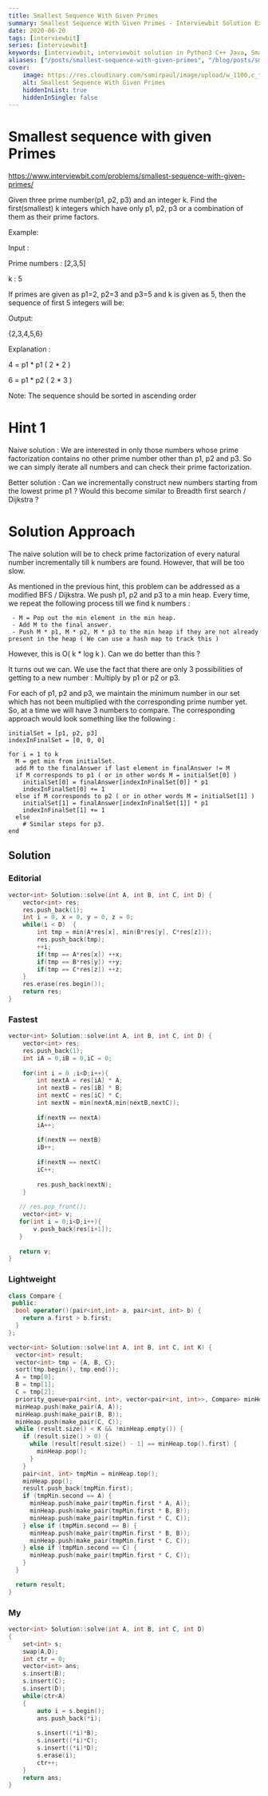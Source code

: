 ```yaml
---
title: Smallest Sequence With Given Primes
summary: Smallest Sequence With Given Primes - Interviewbit Solution Explained
date: 2020-06-20
tags: [interviewbit]
series: [interviewbit]
keywords: [interviewbit, interviewbit solution in Python3 C++ Java, Smallest Sequence With Given Primes solution]
aliases: ["/posts/smallest-sequence-with-given-primes", "/blog/posts/smallest-sequence-with-given-primes", "/smallest-sequence-with-given-primes"]
cover:
    image: https://res.cloudinary.com/samirpaul/image/upload/w_1100,c_fit,co_rgb:FFFFFF,l_text:Arial_70_bold:Smallest Sequence With Given Primes - Solution Explained/problem-solving.webp
    alt: Smallest Sequence With Given Primes
    hiddenInList: true
    hiddenInSingle: false
---
```


# Smallest sequence with given Primes

https://www.interviewbit.com/problems/smallest-sequence-with-given-primes/

Given three prime number(p1, p2, p3) and an integer k. Find the first(smallest) k integers which have only p1, p2, p3 or a combination of them as their prime factors.

Example:

Input : 

Prime numbers : [2,3,5] 

k : 5

If primes are given as p1=2, p2=3 and p3=5 and k is given as 5, then the sequence of first 5 integers will be: 

Output: 

{2,3,4,5,6}

Explanation :

4 = p1 * p1 ( 2 * 2 )

6 = p1 * p2 ( 2 * 3 )

Note: The sequence should be sorted in ascending order

# Hint 1

Naive solution : We are interested in only those numbers whose prime factorization contains no other prime number other than p1, p2 and p3. So we can simply iterate all numbers and can check their prime factorization.

Better solution : Can we incrementally construct new numbers starting from the lowest prime p1 ? Would this become similar to Breadth first search / Dijkstra ?

# Solution Approach

The naive solution will be to check prime factorization of every natural number incrementally till k numbers are found. However, that will be too slow.

As mentioned in the previous hint, this problem can be addressed as a modified BFS / Dijkstra. We push p1, p2 and p3 to a min heap. 
Every time, we repeat the following process till we find k numbers :
```
 - M = Pop out the min element in the min heap. 
 - Add M to the final answer. 
 - Push M * p1, M * p2, M * p3 to the min heap if they are not already present in the heap ( We can use a hash map to track this ) 
```
However, this is O( k * log k ). 
Can we do better than this ?

It turns out we can. 
We use the fact that there are only 3 possibilities of getting to a new number : Multiply by p1 or p2 or p3.

For each of p1, p2 and p3, we maintain the minimum number in our set which has not been multiplied with the corresponding prime number yet. 
So, at a time we will have 3 numbers to compare. 
The corresponding approach would look something like the following :

```
initialSet = [p1, p2, p3] 
indexInFinalSet = [0, 0, 0]

for i = 1 to k 
  M = get min from initialSet. 
  add M to the finalAnswer if last element in finalAnswer != M
  if M corresponds to p1 ( or in other words M = initialSet[0] )
    initialSet[0] = finalAnswer[indexInFinalSet[0]] * p1
    indexInFinalSet[0] += 1
  else if M corresponds to p2 ( or in other words M = initialSet[1] )
    initialSet[1] = finalAnswer[indexInFinalSet[1]] * p1
    indexInFinalSet[1] += 1
  else 
    # Similar steps for p3. 
end
```

## Solution

### Editorial

```cpp
vector<int> Solution::solve(int A, int B, int C, int D) {
    vector<int> res;
    res.push_back(1);
    int i = 0, x = 0, y = 0, z = 0;
    while(i < D)  {
        int tmp = min(A*res[x], min(B*res[y], C*res[z]));
        res.push_back(tmp);
        ++i;
        if(tmp == A*res[x]) ++x;
        if(tmp == B*res[y]) ++y;
        if(tmp == C*res[z]) ++z;
    }
    res.erase(res.begin());
    return res;
}

```

### Fastest

```cpp
vector<int> Solution::solve(int A, int B, int C, int D) {
    vector<int> res;
    res.push_back(1);
    int iA = 0,iB = 0,iC = 0;
    
    for(int i = 0 ;i<D;i++){
        int nextA = res[iA] * A;
        int nextB = res[iB] * B;
        int nextC = res[iC] * C;
        int nextN = min(nextA,min(nextB,nextC));
        
        if(nextN == nextA)
        iA++;
        
        if(nextN == nextB)
        iB++;
        
        if(nextN == nextC)
        iC++;
        
        res.push_back(nextN);
    }
    
   // res.pop_front();
    vector<int> v;
   for(int i = 0;i<D;i++){
       v.push_back(res[i+1]);
   }
   
   return v;
}

```

### Lightweight

```cpp
class Compare {
 public:
  bool operator()(pair<int,int> a, pair<int, int> b) {
    return a.first > b.first;
  }
};

vector<int> Solution::solve(int A, int B, int C, int K) {
  vector<int> result;
  vector<int> tmp = {A, B, C};
  sort(tmp.begin(), tmp.end());
  A = tmp[0];
  B = tmp[1];
  C = tmp[2];
  priority_queue<pair<int, int>, vector<pair<int, int>>, Compare> minHeap;
  minHeap.push(make_pair(A, A));
  minHeap.push(make_pair(B, B));
  minHeap.push(make_pair(C, C));
  while (result.size() < K && !minHeap.empty()) {
    if (result.size() > 0) {
      while (result[result.size() - 1] == minHeap.top().first) {
        minHeap.pop();
      }
    }
    pair<int, int> tmpMin = minHeap.top();
    minHeap.pop();
    result.push_back(tmpMin.first);
    if (tmpMin.second == A) {
      minHeap.push(make_pair(tmpMin.first * A, A));
      minHeap.push(make_pair(tmpMin.first * B, B));
      minHeap.push(make_pair(tmpMin.first * C, C));
    } else if (tmpMin.second == B) {
      minHeap.push(make_pair(tmpMin.first * B, B));
      minHeap.push(make_pair(tmpMin.first * C, C));
    } else if (tmpMin.second == C) {
      minHeap.push(make_pair(tmpMin.first * C, C));
    }
  }

  return result;
}
```

### My

```cpp
vector<int> Solution::solve(int A, int B, int C, int D)
{
    set<int> s;
    swap(A,D);
    int ctr = 0;
    vector<int> ans;
    s.insert(B);
    s.insert(C);
    s.insert(D);
    while(ctr<A)
    {
        auto i = s.begin();
        ans.push_back(*i);
    
        s.insert((*i)*B);
        s.insert((*i)*C);
        s.insert((*i)*D);
        s.erase(i);
        ctr++;
    }
    return ans;
}
```
